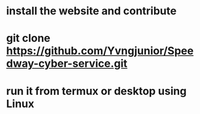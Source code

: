 # install the website and contribute 
# git clone https://github.com/Yvngjunior/Speedway-cyber-service.git
# run it from termux or desktop using Linux

